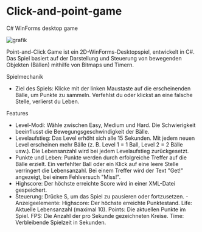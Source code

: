 # Click-and-point-game
C# WinForms desktop game

![grafik](https://github.com/user-attachments/assets/5331d03e-7810-4a6f-be0b-2fff58b386e2)

Point-and-Click Game ist ein 2D-WinForms-Desktopspiel, entwickelt in C#. Das Spiel basiert auf der Darstellung und Steuerung von bewegenden Objekten (Bällen) mithilfe von Bitmaps und Timern.

Spielmechanik

- Ziel des Spiels:
  Klicke mit der linken Maustaste auf die erscheinenden Bälle, um Punkte zu sammeln.
  Verfehlst du oder klickst an eine falsche Stelle, verlierst du Leben.

Features

- Level-Modi:
  Wähle zwischen Easy, Medium und Hard.
  Die Schwierigkeit beeinflusst die Bewegungsgeschwindigkeit der Bälle.
- Levelaufstieg:
  Das Level erhöht sich alle 15 Sekunden.
  Mit jedem neuen Level erscheinen mehr Bälle (z. B. Level 1 = 1 Ball, Level 2 = 2 Bälle usw.).
  Die Lebensanzahl wird bei jedem Levelaufstieg zurückgesetzt.
- Punkte und Leben:
  Punkte werden durch erfolgreiche Treffer auf die Bälle erzielt.
  Ein verfehlter Ball oder ein Klick auf eine leere Stelle verringert die Lebensanzahl.
  Bei einem Treffer wird der Text "Get!" angezeigt, bei einem Fehlversuch "Miss!".
- Highscore:
  Der höchste erreichte Score wird in einer XML-Datei gespeichert.
- Steuerung:
  Drücke S, um das Spiel zu pausieren oder fortzusetzen.
-Anzeigeelemente:
 Highscore: Der höchste erreichte Punktestand.
 Life: Aktuelle Lebensanzahl (maximal 10).
 Points: Die aktuellen Punkte im Spiel.
 FPS: Die Anzahl der pro Sekunde gezeichneten Kreise.
 Time: Verbleibende Spielzeit in Sekunden.
